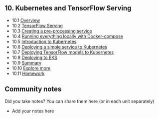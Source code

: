 ## 10. Kubernetes and TensorFlow Serving

- 10.1 [Overview](01-overview.md)
- 10.2 [TensorFlow Serving](02-tensorflow-serving.md)
- 10.3 [Creating a pre-processing service](03-preprocessing.md)
- 10.4 [Running everything locally with Docker-compose](04-docker-compose.md)
- 10.5 [Introduction to Kubernetes](05-kubernetes-intro.md)
- 10.6 [Deploying a simple service to Kubernetes](06-kubernetes-simple-service.md)
- 10.7 [Deploying TensorFlow models to Kubernetes](07-kubernetes-tf-serving.md)
- 10.8 [Deploying to EKS](08-eks.md)
- 10.9 [Summary](09-summary.md)
- 10.10 [Explore more](10-explore-more.md)
- 10.11 [Homework](homework.md)


## Community notes

Did you take notes? You can share them here (or in each unit separately)

* Add your notes here